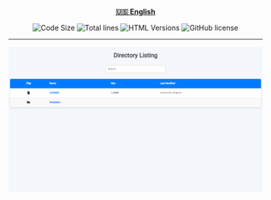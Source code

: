<div align="center">

[**🇺🇸 English**](../../README.md)
</div>

<p align="center">
    <img src="https://img.shields.io/github/languages/code-size/robonamari/modernease?style=flat" alt="Code Size">
    <img src="https://tokei.rs/b1/github/robonamari/modernease?style=flat" alt="Total lines">
    <img src="https://img.shields.io/badge/HTML-%5E5-blue" alt="HTML Versions">
    <img src="https://img.shields.io/github/license/robonamari/modernease" alt="GitHub license">
</p>

---

<img src="/.github/banner.png" alt="بنر">
